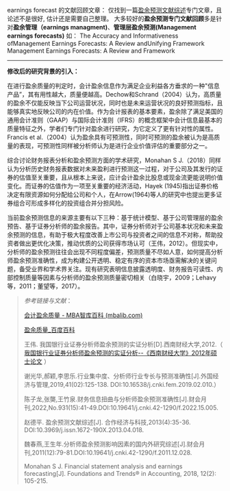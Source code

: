 earnings forecast 的文献回顾文章：
仅找到一篇[盈余预测文献综述](https://d.wanfangdata.com.cn/periodical/ChlQZXJpb2RpY2FsQ0hJTmV3UzIwMjMwMTEyEhBoempqeWtqMjAxMzA0MDE4Ggg4Y2ZncTE2eQ%3D%3D)专门文章，且论述不是很好, 估计还是需要自己整理。
大多较好的**盈余预测专门文献回顾**多是针对**盈余管理（earnings managment)**、**管理层盈余预测(Management earnings forecasts)** 
如：
The Accuracy and Informativeness ofManagement Earnings Forecasts: A Review andUnifying Framework
Management Earnings Forecasts: A Review and Framework

---
**修改后的研究背景的引入：**

在进行盈余质量的判定时，会计盈余信息作为满足企业利益各方垂求的一种"信息产品”，其有用性越大，质量便越高。Dechow和Schrand（2004）认为，高质量的盈余不仅能反映当下公司运营状况，同时也是未来运营状况的良好预测指标，且能够真实地反映公司的内在价值。作为会计报表的基本要素，盈余除了满足美国的通用会计准则（GAAP）与国际会计准则（IFRS）的概念框架中会计信息最基本的质量特征之外，学者们专门针对盈余进行研究，为它定义了更有针对性的属性。Francis et al.（2004）认为盈余具有可预测性，同时可预测的盈余被认为是高质量的表现，可预测性同样被分析师认为是进行企业价值评估的重要部分之一。

综合讨论财务报表分析和盈余预测方面的学术研究，Monahan S J.（2018）同样认为分析历史财务报表数据对未来盈利进行预测这一过程，对于公司及其发行的证券的估值至关重要，且从根本上来说，应计会计盈余比股息或现金流更能说明价值变化。而证券的估值作为一项至关重要的经济活动，Hayek (1945)指出证券价格决定有限资源如何分配给公司和个人，在Arrow(1964)等人的研究中也提出更多证券组合可形成多样化的投资组合并分担风险。

当前盈余预测信息的来源主要有以下三种：基于统计模型、基于公司管理层的盈余预告、基于证券分析师的盈余报告。其中，证券分析师对于公司基本状况和未来盈余预测的信息，有助于极大程度改善上市公司与投资者之间的信息不对称，帮助投资者做出更优化决策，推动优质的公司获得市场认可（王伟，2012）。但现实中，分析师的盈余预测往往会出现不同程度偏差，预测质量不尽如人意，如何提高分析师盈余预测准确性，成为构建公开透明、稳定有序的资本市场亟需解决的关键问题，备受业界和学术界关注。现有研究表明信息披露透明度、财务报告可读性、内部控制质量等因素与分析师的盈余预测质量密切相关（白晓宇，2009；Lehavy等，2011；董望等，2017）。


>*参考链接与文献*：
>
>[会计盈余质量 - MBA智库百科 (mbalib.com)](https://wiki.mbalib.com/wiki/%E4%BC%9A%E8%AE%A1%E7%9B%88%E4%BD%99%E8%B4%A8%E9%87%8F)
>
>[盈余质量\_百度百科](https://baike.baidu.com/item/%E7%9B%88%E4%BD%99%E8%B4%A8%E9%87%8F/8849612)
>
>王伟. 我国银行业证券分析师盈余预测的实证分析[D].西南财经大学,2012.（ [我国银行业证券分析师盈余预测的实证分析--《西南财经大学》2012年硕士论文](https://cdmd.cnki.com.cn/Article/CDMD-10651-1012508680.htm#:~:text=%E8%BF%99%E4%BA%9B%E5%AF%B9%E4%BA%8E%E5%85%AC%E5%8F%B8%E5%9F%BA%E6%9C%AC,%E8%B5%84%E6%BA%90%E7%9A%84%E4%BC%98%E5%8C%96%E9%85%8D%E7%BD%AE%E3%80%82) ）
>
>谢光华,郝颖,李思乐.行业集中度、分析师行业专长与预测准确性[J].外国经济与管理,2019,41(02):125-138. DOI:10.16538/j.cnki.fem.2019.02.010.）
>
>陈子龙,张龑,王竹泉.财务信息扭曲与分析师盈余预测准确性[J].财会月刊,2022,No.931(15):41-49.DOI:10.19641/j.cnki.42-1290/f.2022.15.005.
>
>赵德平. 盈余预测文献综述[J]. 合作经济与科技,2013(4):35-36. DOI:10.3969/j.issn.1672-190X.2013.04.018.
>
>魏春燕,王生年.分析师盈余预测影响因素的国内外研究综述[J].财会月刊,2011(12):79-81.DOI:10.19641/j.cnki.42-1290/f.2011.12.028.
>
>Monahan S J. Financial statement analysis and earnings forecasting[J]. Foundations and Trends® in Accounting, 2018, 12(2): 105-215.




